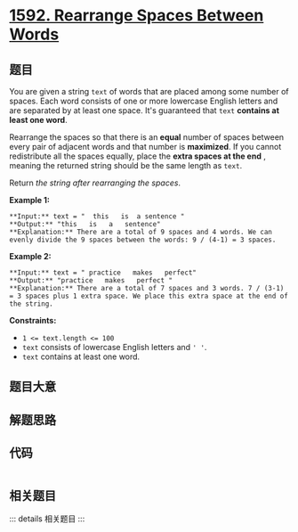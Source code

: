 # [1592. Rearrange Spaces Between Words](https://leetcode.com/problems/rearrange-spaces-between-words)

## 题目

You are given a string `text` of words that are placed among some number of
spaces. Each word consists of one or more lowercase English letters and are
separated by at least one space. It's guaranteed that `text` **contains at
least one word**.

Rearrange the spaces so that there is an **equal** number of spaces between
every pair of adjacent words and that number is **maximized**. If you cannot
redistribute all the spaces equally, place the **extra spaces at the end** ,
meaning the returned string should be the same length as `text`.

Return _the string after rearranging the spaces_.



**Example 1:**

    
    
    **Input:** text = "  this   is  a sentence "
    **Output:** "this   is   a   sentence"
    **Explanation:** There are a total of 9 spaces and 4 words. We can evenly divide the 9 spaces between the words: 9 / (4-1) = 3 spaces.
    

**Example 2:**

    
    
    **Input:** text = " practice   makes   perfect"
    **Output:** "practice   makes   perfect "
    **Explanation:** There are a total of 7 spaces and 3 words. 7 / (3-1) = 3 spaces plus 1 extra space. We place this extra space at the end of the string.
    



**Constraints:**

  * `1 <= text.length <= 100`
  * `text` consists of lowercase English letters and `' '`.
  * `text` contains at least one word.


## 题目大意

## 解题思路

## 代码

```javascript

```

## 相关题目

::: details 相关题目
:::
